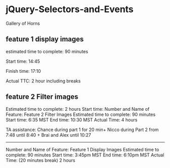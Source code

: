 # jQuery-Selectors-and-Events
Gallery of Horns

## feature 1 display images

estimated time to complete: 90 minutes

Start time: 14:45

Finish time: 17:10

Actual TTC: 2 hour including breaks

## feature 2 Filter images

Estimated time to complete: 2 hours
Start time: Number and Name of Feature: Feature 2 Filter Images
Estimated time to complete: 90 minutes
Start time: 6:35 MST
End time: 10:30 MST
Actual Time: 4 hours

TA assistance: 
Chance during part 1 for 20 min+
Nicco during Part 2 from 7:48 until 8:40 +
Brai and Alex until 10:27

-------------------------------------------------------------------------------------------------------------------------------------------

Number and Name of Feature: Feature 1 Display Images
Estimated time to complete: 90 minutes
Start time: 3:45pm MST
End time: 6:10pm MST
Actual Time: (20 minutes break) 2 hours

